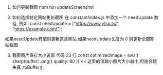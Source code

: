 1. 如何更新截图
npm run updateScreenshot


2. 如何选择特定网站更新截图
在 constant/index.js 中添加一个 needUpdate 数组, 例如:
const needUpdate = ["https://www.yfsp.tv/", "https://example.com/"];

如果needUpdate有值则更新这些网站,如果needUpdate长度为 0 则更新全部网站截图

3. 截图图片保存大小设置
代码 23 行
const optimizedImage = await sharp(buffer)
        .png({ quality: 90 })     <= 这里的值越小图片大小越小,但是会越失真
        .toBuffer();




